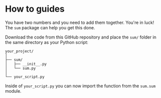 # How to guides 

You have two numbers and you need to add them together.
You're in luck! The `sum` package can help you
get this done.

Download the code from this GitHub repository and place
the `sum/` folder in the same directory as your
Python script:

    your_project/
    │
    ├── sum/
    │   ├── __init__.py
    │   └── sum.py
    │
    └── your_script.py

Inside of `your_script.py` you can now import the
 function from the `sum.sum` module.
